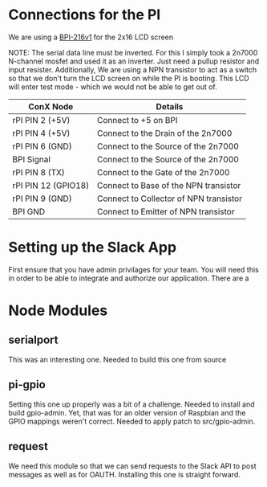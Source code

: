 # Connections for the PI #
We are using a [BPI-216v1][BPI-216v1] for the 2x16 LCD screen

NOTE: The serial data line must be inverted. For this I simply took a 2n7000 N-channel
mosfet and used it as an inverter. Just need a pullup resistor and input resister. Additionally,
We are using a NPN transistor to act as a switch so that we don't turn the LCD screen on while
the PI is booting. This LCD will enter test mode - which we would not be able to get out of.

| ConX Node           | Details     	    	   	    	| 
| ------------------- | --------------------------------------- | 
| rPI PIN 2 (+5V)     | Connect to +5 on BPI			|
| rPI PIN 4 (+5V)     | Connect to the Drain of the 2n7000      |
| rPI PIN 6 (GND)     | Connect to the Source of the 2n7000     | 
| BPI Signal          | Connect to the Source of the 2n7000     |
| rPI PIN 8 (TX)      | Connect to the Gate of the 2n7000       |
| rPI PIN 12 (GPIO18) | Connect to Base of the NPN transistor  |
| rPI PIN 9 (GND)     | Connect to Collector of NPN transistor |
| BPI GND             | Connect to Emitter of NPN transistor   |


# Setting up the Slack App #
First ensure that you have admin privilages for your team. You will need this
in order to be able to integrate and authorize our application. There are a 

# Node Modules #
## serialport ##
This was an interesting one. Needed to build this one from source

## pi-gpio ##
Setting this one up properly was a bit of a challenge. Needed to install and build
gpio-admin. Yet, that was for an older version of Raspbian and the GPIO mappings weren't
correct. Needed to apply patch to src/gpio-admin.

## request ## 
We need this module so that we can send requests to the Slack API to post messages as 
well as for OAUTH. Installing this one is straight forward.



<!-- links -->
[BPI-216v1]: https://www.seetron.com/docs/bpi216mnl.pdf "PDF for the LCD screen"
